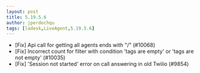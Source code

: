 ```yaml
---
layout: post
title: 5.19.5.6
author: jperdochqu
tags: [ladesk,LiveAgent,5.19.5.6]
---
```


- [Fix] Api call for getting all agents ends with "/" (#10068)
- [Fix] Incorrect count for filter with condition 'tags are empty' or 'tags are not empty' (#10035)
- [Fix] 'Session not started' error on call answering in old Twilio (#9854)
